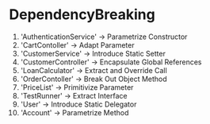 DependencyBreaking
==================

1. 'AuthenticationService' -> Parametrize Constructor
2. 'CartContoller' -> Adapt Parameter
3. 'CustomerService' -> Introduce Static Setter
4. 'CustomerController' -> Encapsulate Global References
5. 'LoanCalculator' -> Extract and Override Call
6. 'OrderContoller' -> Break Out Object Method
7. 'PriceList' -> Primitivize Parameter
8. 'TestRunner' -> Extract Interface
9. 'User' -> Introduce Static Delegator
10. 'Account' -> Parametrize Method